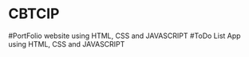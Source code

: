# CBTCIP
#PortFolio website using HTML, CSS and JAVASCRIPT
#ToDo List App using HTML, CSS and JAVASCRIPT
